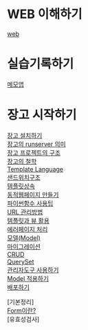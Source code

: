 # WEB 이해하기
[web](./WEB.md)
  
# 실습기록하기
[메모앱](./%EC%9E%A5%EA%B3%A0%EC%97%B0%EC%8A%B5/todo/)

# 장고 시작하기

[장고 설치하기](./installation.md) <br>
[장고의 runserver 의미](./runserver.md)<br>
[장고 프로젝트의 구조](./project_structure.md)<br>
[장고의 철학](./reusable_app.md)<br>
[Template Language](./Template_language.md)<br>
[샌드위치구조](./sandwitches.md)<br>
[템플릿상속](./template_inheritance.md)<br>
[동적웹페이지 만들기](./dynamic.md)<br>
[파이썬함수 사용팁](./python_function_tips.md)<br>
[URL 관리방법](./manage_url.md)<br>
[템플릿과 뷰 활용](./template_and_view.md)<br>
[에러페이지 처리](./error_pages.md)<br>
[모델(Model)](./model.md)<br>
[마이그레이션](./migration.md)<br>
[CRUD](./CRUD.md)<br>
[QuerySet](./queryset.md)<br>
[관리자도구 사용하기](./admin.md)<br>
[Model 적용하기](./applying_model.md)<br>
[배포하기](./publish.md)<br>

[기본정리]<br>
[Form이란?](./form.md)<br>
[유효성검사]<br>